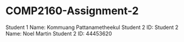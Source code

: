 # COMP2160-Assignment-2
Student 1 Name: Kommuang Pattanametheekul
Student 2 ID:
Student 2 Name: Noel Martin
Student 2 ID: 44453620
